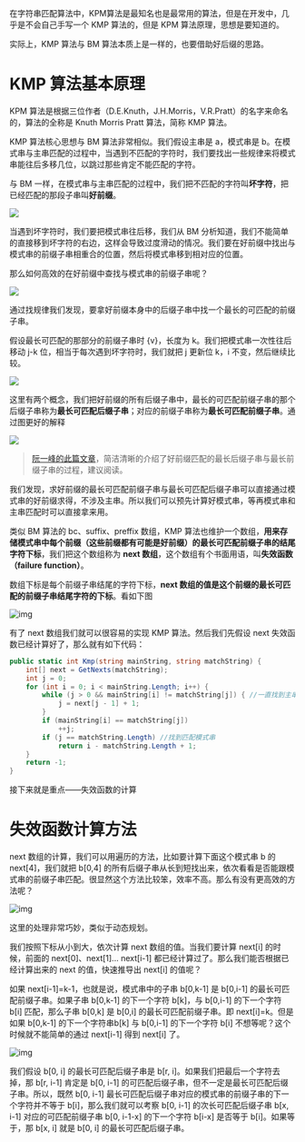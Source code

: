 在字符串匹配算法中，KPM算法是最知名也是最常用的算法，但是在开发中，几乎是不会自己手写一个 KMP 算法的，但是 KPM 算法原理，思想是要知道的。

实际上，KMP 算法与 BM 算法本质上是一样的，也要借助好后缀的思路。

# KMP 算法基本原理

KPM 算法是根据三位作者（D.E.Knuth，J.H.Morris，V.R.Pratt）的名字来命名的，算法的全称是 Knuth Morris Pratt 算法，简称 KMP 算法。

KMP 算法核心思想与 BM 算法非常相似。我们假设主串是 a，模式串是 b。在模式串与主串匹配的过程中，当遇到不匹配的字符时，我们要找出一些规律来将模式串能往后多移几位，以跳过那些肯定不能匹配的字符。

与 BM 一样，在模式串与主串匹配的过程中，我们把不匹配的字符叫**坏字符**，把已经匹配的那段子串叫**好前缀**。

![](https://static001.geekbang.org/resource/image/17/be/17ae3d55cf140285d1f34481e173aebe.jpg)

当遇到坏字符时，我们要把模式串往后移，我们从 BM 分析知道，我们不能简单的直接移到坏字符的右边，这样会导致过度滑动的情况。我们要在好前缀中找出与模式串的前缀子串相重合的位置，然后将模式串移到相对应的位置。

那么如何高效的在好前缀中查找与模式串的前缀子串呢？

![](https://static001.geekbang.org/resource/image/f4/69/f4ef2c1e6ce5915e1c6460c2e26c9469.jpg)

通过找规律我们发现，要拿好前缀本身中的后缀子串中找一个最长的可匹配的前缀子串。

假设最长可匹配的那部分的前缀子串时 {v}，长度为 k。我们把模式串一次性往后移动 j-k 位，相当于每次遇到坏字符时，我们就把 j 更新位 k，i 不变，然后继续比较。

![](https://static001.geekbang.org/resource/image/da/8f/da99c0349f8fac27e193af8d801dbb8f.jpg)

这里有两个概念，我们把好前缀的所有后缀子串中，最长的可匹配前缀子串的那个后缀子串称为**最长可匹配后缀子串**；对应的前缀子串称为**最长可匹配前缀子串**。通过图更好的解释

![](https://static001.geekbang.org/resource/image/9e/ad/9e59c0973ffb965abdd3be5eafb492ad.jpg)

> [阮一峰的此篇文章](http://www.ruanyifeng.com/blog/2013/05/Knuth%E2%80%93Morris%E2%80%93Pratt_algorithm.html)，简洁清晰的介绍了好前缀匹配的最长后缀子串与最长前缀子串的过程，建议阅读。

我们发现，求好前缀的最长可匹配前缀子串与最长可匹配后缀子串可以直接通过模式串的好前缀求得，不涉及主串。所以我们可以预先计算好模式串，等再模式串和主串匹配时可以直接拿来用。

类似 BM 算法的 bc、suffix、preffix 数组，KMP 算法也维护一个数组，**用来存储模式串中每个前缀（这些前缀都有可能是好前缀）的最长可匹配前缀子串的结尾字符下标**，我们把这个数组称为 **next 数组**，这个数组有个书面用语，叫**失效函数（failure function）**。

数组下标是每个前缀子串结尾的字符下标，**next 数组的值是这个前缀的最长可匹配的前缀子串结尾字符的下标**。看如下图

![img](https://static001.geekbang.org/resource/image/16/a8/1661d37cb190cb83d713749ff9feaea8.jpg)

有了 next 数组我们就可以很容易的实现 KMP 算法。然后我们先假设 next 失效函数已经计算好了，那么就有如下代码：

```c#
public static int Kmp(string mainString, string matchString) {
    int[] next = GetNexts(matchString);
    int j = 0;
    for (int i = 0; i < mainString.Length; i++) {
        while (j > 0 && mainString[i] != matchString[j]) { //一直找到主串[i]和模式串[j]
            j = next[j - 1] + 1;
        }
        if (mainString[i] == matchString[j])
            ++j;
        if (j == matchString.Length) //找到匹配模式串
            return i - matchString.Length + 1;
    }
    return -1;
}
```

接下来就是重点——失效函数的计算

# 失效函数计算方法

next 数组的计算，我们可以用遍历的方法，比如要计算下面这个模式串 b 的 next[4]，我们就把 b[0,4] 的所有后缀子串从长到短找出来，依次看看是否能跟模式串的前缀子串匹配。很显然这个方法比较笨，效率不高。那么有没有更高效的方法呢？

![img](https://static001.geekbang.org/resource/image/1e/ec/1ee5bea573abd033a6aa35d15ef0baec.jpg)

这里的处理非常巧妙，类似于动态规划。

我们按照下标从小到大，依次计算 next 数组的值。当我们要计算 next[i] 的时候，前面的 next[0]、next[1]... next[i-1] 都已经计算过了。那么我们能否根据已经计算出来的 next 的值，快速推导出 next[i] 的值呢？

如果 next[i-1]=k-1，也就是说，模式串中的子串 b[0,k-1] 是 b[0,i-1] 的最长可匹配前缀子串。如果子串 b[0,k-1] 的下一个字符 b[k]，与 b[0,i-1] 的下一个字符 b[i] 匹配，那么子串 b[0,k] 是 b[0,i] 的最长可匹配前缀子串。即 next[i]=k。但是如果 b[0,k-1] 的下一个字符串b[k] 与 b[0,i-1] 的下一个字符 b[i] 不想等呢？这个时候就不能简单的通过 next[i-1] 得到 next[i] 了。

![img](https://static001.geekbang.org/resource/image/4c/19/4caa532d03d3b455ca834245935e2819.jpg)

我们假设 b[0, i] 的最长可匹配后缀子串是 b[r, i]。如果我们把最后一个字符去掉，那 b[r, i-1] 肯定是 b[0, i-1] 的可匹配后缀子串，但不一定是最长可匹配后缀子串。所以，既然 b[0, i-1] 最长可匹配后缀子串对应的模式串的前缀子串的下一个字符并不等于 b[i]，那么我们就可以考察 b[0, i-1] 的次长可匹配后缀子串 b[x, i-1] 对应的可匹配前缀子串 b[0, i-1-x] 的下一个字符 b[i-x] 是否等于 b[i]。如果等于，那 b[x, i] 就是 b[0, i] 的最长可匹配后缀子串。





